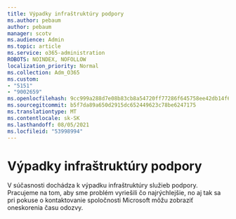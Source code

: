 ```yaml
---
title: Výpadky infraštruktúry podpory
ms.author: pebaum
author: pebaum
manager: scotv
ms.audience: Admin
ms.topic: article
ms.service: o365-administration
ROBOTS: NOINDEX, NOFOLLOW
localization_priority: Normal
ms.collection: Adm_O365
ms.custom:
- "5151"
- "9002659"
ms.openlocfilehash: 9cc999a288d7e08b83cb8a54720ff77286f645758ee42db14f68057b0edc3e46
ms.sourcegitcommit: b5f7da89a650d2915dc652449623c78be6247175
ms.translationtype: MT
ms.contentlocale: sk-SK
ms.lasthandoff: 08/05/2021
ms.locfileid: "53998994"
---
```

# <a name="support-service-infrastructure-outage"></a>Výpadky infraštruktúry podpory

V súčasnosti dochádza k výpadku infraštruktúry služieb podpory. Pracujeme na tom, aby sme problém vyriešili čo najrýchlejšie, no aj tak sa pri pokuse o kontaktovanie spoločnosti Microsoft môžu zobraziť oneskorenia času odozvy.
